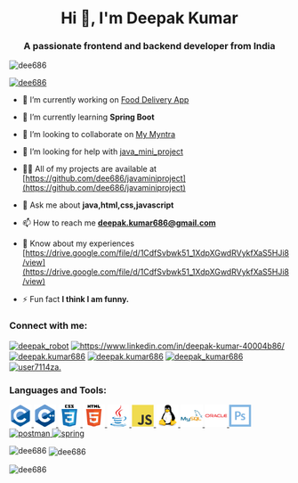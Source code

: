 <h1 align="center">Hi 👋, I'm Deepak Kumar</h1>
<h3 align="center">A passionate frontend and backend developer from India</h3>

<p align="left"> <img src="https://komarev.com/ghpvc/?username=dee686&label=Profile%20views&color=0e75b6&style=flat" alt="dee686" /> </p>

<p align="left"> <a href="https://github.com/ryo-ma/github-profile-trophy"><img src="https://github-profile-trophy.vercel.app/?username=dee686" alt="dee686" /></a> </p>

- 🔭 I’m currently working on [Food Delivery App](https://github.com/prashantbharate/lawful-robin-2026)

- 🌱 I’m currently learning **Spring Boot**

- 👯 I’m looking to collaborate on [My Myntra](https://github.com/Priyanshu-Tyagi/Myntra_Clone)

- 🤝 I’m looking for help with [java_mini_project](https://github.com/dee686/javaminiproject)

- 👨‍💻 All of my projects are available at [https://github.com/dee686/javaminiproject](https://github.com/dee686/javaminiproject)

- 💬 Ask me about **java,html,css,javascript**

- 📫 How to reach me **deepak.kumar686@gmail.com**

- 📄 Know about my experiences [https://drive.google.com/file/d/1CdfSvbwk51_1XdpXGwdRVykfXaS5HJi8/view](https://drive.google.com/file/d/1CdfSvbwk51_1XdpXGwdRVykfXaS5HJi8/view)

- ⚡ Fun fact **I think I am funny.**

<h3 align="left">Connect with me:</h3>
<p align="left">
<a href="https://twitter.com/deepak_robot" target="blank"><img align="center" src="https://raw.githubusercontent.com/rahuldkjain/github-profile-readme-generator/master/src/images/icons/Social/twitter.svg" alt="deepak_robot" height="30" width="40" /></a>
<a href="https://linkedin.com/in/https://www.linkedin.com/in/deepak-kumar-40004b86/" target="blank"><img align="center" src="https://raw.githubusercontent.com/rahuldkjain/github-profile-readme-generator/master/src/images/icons/Social/linked-in-alt.svg" alt="https://www.linkedin.com/in/deepak-kumar-40004b86/" height="30" width="40" /></a>
<a href="https://fb.com/deepak.kumar686" target="blank"><img align="center" src="https://raw.githubusercontent.com/rahuldkjain/github-profile-readme-generator/master/src/images/icons/Social/facebook.svg" alt="deepak.kumar686" height="30" width="40" /></a>
<a href="https://instagram.com/deepak.kumar686" target="blank"><img align="center" src="https://raw.githubusercontent.com/rahuldkjain/github-profile-readme-generator/master/src/images/icons/Social/instagram.svg" alt="deepak.kumar686" height="30" width="40" /></a>
<a href="https://www.hackerrank.com/deepak_kumar686" target="blank"><img align="center" src="https://raw.githubusercontent.com/rahuldkjain/github-profile-readme-generator/master/src/images/icons/Social/hackerrank.svg" alt="deepak_kumar686" height="30" width="40" /></a>
<a href="https://www.leetcode.com/user7114za." target="blank"><img align="center" src="https://raw.githubusercontent.com/rahuldkjain/github-profile-readme-generator/master/src/images/icons/Social/leet-code.svg" alt="user7114za." height="30" width="40" /></a>
</p>

<h3 align="left">Languages and Tools:</h3>
<p align="left"> <a href="https://www.cprogramming.com/" target="_blank" rel="noreferrer"> <img src="https://raw.githubusercontent.com/devicons/devicon/master/icons/c/c-original.svg" alt="c" width="40" height="40"/> </a> <a href="https://www.w3schools.com/cpp/" target="_blank" rel="noreferrer"> <img src="https://raw.githubusercontent.com/devicons/devicon/master/icons/cplusplus/cplusplus-original.svg" alt="cplusplus" width="40" height="40"/> </a> <a href="https://www.w3schools.com/css/" target="_blank" rel="noreferrer"> <img src="https://raw.githubusercontent.com/devicons/devicon/master/icons/css3/css3-original-wordmark.svg" alt="css3" width="40" height="40"/> </a> <a href="https://www.w3.org/html/" target="_blank" rel="noreferrer"> <img src="https://raw.githubusercontent.com/devicons/devicon/master/icons/html5/html5-original-wordmark.svg" alt="html5" width="40" height="40"/> </a> <a href="https://www.java.com" target="_blank" rel="noreferrer"> <img src="https://raw.githubusercontent.com/devicons/devicon/master/icons/java/java-original.svg" alt="java" width="40" height="40"/> </a> <a href="https://developer.mozilla.org/en-US/docs/Web/JavaScript" target="_blank" rel="noreferrer"> <img src="https://raw.githubusercontent.com/devicons/devicon/master/icons/javascript/javascript-original.svg" alt="javascript" width="40" height="40"/> </a> <a href="https://www.linux.org/" target="_blank" rel="noreferrer"> <img src="https://raw.githubusercontent.com/devicons/devicon/master/icons/linux/linux-original.svg" alt="linux" width="40" height="40"/> </a> <a href="https://www.mysql.com/" target="_blank" rel="noreferrer"> <img src="https://raw.githubusercontent.com/devicons/devicon/master/icons/mysql/mysql-original-wordmark.svg" alt="mysql" width="40" height="40"/> </a> <a href="https://www.oracle.com/" target="_blank" rel="noreferrer"> <img src="https://raw.githubusercontent.com/devicons/devicon/master/icons/oracle/oracle-original.svg" alt="oracle" width="40" height="40"/> </a> <a href="https://www.photoshop.com/en" target="_blank" rel="noreferrer"> <img src="https://raw.githubusercontent.com/devicons/devicon/master/icons/photoshop/photoshop-line.svg" alt="photoshop" width="40" height="40"/> </a> <a href="https://postman.com" target="_blank" rel="noreferrer"> <img src="https://www.vectorlogo.zone/logos/getpostman/getpostman-icon.svg" alt="postman" width="40" height="40"/> </a> <a href="https://spring.io/" target="_blank" rel="noreferrer"> <img src="https://www.vectorlogo.zone/logos/springio/springio-icon.svg" alt="spring" width="40" height="40"/> </a> </p>

<p><img align="left" src="https://github-readme-stats.vercel.app/api/top-langs?username=dee686&show_icons=true&locale=en&layout=compact" alt="dee686" /></p>

<p>&nbsp;<img align="center" src="https://github-readme-stats.vercel.app/api?username=dee686&show_icons=true&locale=en" alt="dee686" /></p>

<p><img align="center" src="https://github-readme-streak-stats.herokuapp.com/?user=dee686&" alt="dee686" /></p>
